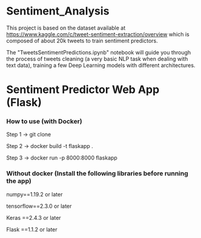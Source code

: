 # Sentiment_Analysis 

This project is based on the dataset available at https://www.kaggle.com/c/tweet-sentiment-extraction/overview which is composed of about 20k tweets to train sentiment predictors.

The "TweetsSentimentPredictions.ipynb" notebook will guide you through the process of tweets cleaning (a very basic NLP task when dealing with text data), training a few Deep Learning models with different architectures.


# Sentiment Predictor Web App (Flask)

### How to use (with Docker)

Step 1 -> git clone

Step 2 -> docker build -t flaskapp .

Step 3 -> docker run -p 8000:8000 flaskapp


### Without docker (Install the following libraries before running the app)

numpy==1.19.2 or later

tensorflow==2.3.0 or later

Keras ==2.4.3 or later

Flask ==1.1.2 or later



